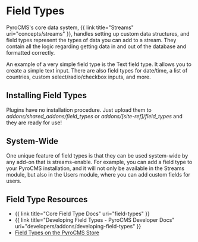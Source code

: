 # Field Types

PyroCMS's core data system, {{ link title="Streams" uri="concepts/streams" }}, handles setting up custom data structures, and field types represent the types of data you can add to a stream. They contain all the logic regarding getting data in and out of the database and formatted correctly.

An example of a very simple field type is the Text field type. It allows you to create a simple text input. There are also field types for date/time, a list of countries, custom select/radio/checkbox inputs, and more.

## Installing Field Types

Plugins have no installation procedure. Just upload them to _addons/shared\_addons/field\_types_ or _addons/[site-ref]/field\_types_ and they are ready for use!

## System-Wide

One unique feature of field types is that they can be used system-wide by any add-on that is streams-enable. For example, you can add a field type to your PyroCMS installation, and it will not only be available in the Streams module, but also in the Users module, where you can add custom fields for users.

## Field Type Resources

* {{ link title="Core Field Type Docs" uri="field-types" }}
* {{ link title="Developing Field Types - PyroCMS Developer Docs" uri="developers/addons/developing-field-types" }}
* [Field Types on the PyroCMS Store](https://www.pyrocms.com/store/categories/field_types)